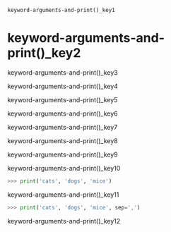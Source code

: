 ```ngMeta
keyword-arguments-and-print()_key1
```
# keyword-arguments-and-print()_key2
keyword-arguments-and-print()_key3

keyword-arguments-and-print()_key4

keyword-arguments-and-print()_key5


keyword-arguments-and-print()_key6


keyword-arguments-and-print()_key7


keyword-arguments-and-print()_key8


keyword-arguments-and-print()_key9

keyword-arguments-and-print()_key10

```python
>>> print('cats', 'dogs', 'mice')
```
keyword-arguments-and-print()_key11

```python
>>> print('cats', 'dogs', 'mice', sep=',')
```
keyword-arguments-and-print()_key12